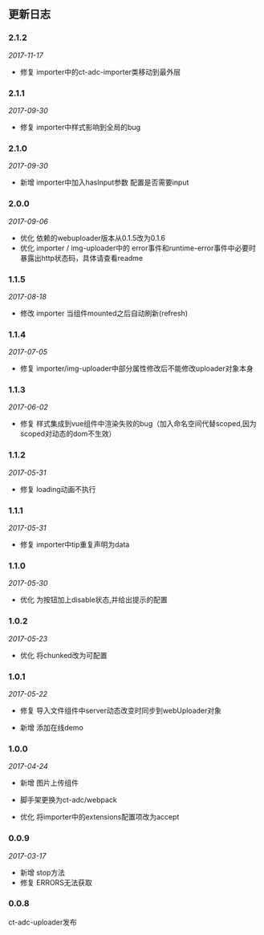 ## 更新日志

### 2.1.2

*2017-11-17*

- 修复 importer中的ct-adc-importer类移动到最外层

### 2.1.1

*2017-09-30*

- 修复 importer中样式影响到全局的bug

### 2.1.0

*2017-09-30*

- 新增 importer中加入hasInput参数 配置是否需要input

### 2.0.0

*2017-09-06*

- 优化 依赖的webuploader版本从0.1.5改为0.1.6
- 优化 importer / img-uploader中的 error事件和runtime-error事件中必要时暴露出http状态码，具体请查看readme

### 1.1.5

*2017-08-18*

- 修改 importer 当组件mounted之后自动刷新(refresh)

### 1.1.4

*2017-07-05*

- 修复 importer/img-uploader中部分属性修改后不能修改uploader对象本身

### 1.1.3

*2017-06-02*

- 修复 样式集成到vue组件中渲染失败的bug（加入命名空间代替scoped,因为scoped对动态的dom不生效）

### 1.1.2

*2017-05-31*

- 修复 loading动画不执行

### 1.1.1

*2017-05-31*

- 修复 importer中tip重复声明为data

### 1.1.0

*2017-05-30*

- 优化 为按钮加上disable状态,并给出提示的配置

### 1.0.2

*2017-05-23*

- 优化 将chunked改为可配置

### 1.0.1

*2017-05-22*

- 修复 导入文件组件中server动态改变时同步到webUploader对象

- 新增 添加在线demo

### 1.0.0

*2017-04-24*

- 新增 图片上传组件

- 脚手架更换为ct-adc/webpack

- 优化 将importer中的extensions配置项改为accept

### 0.0.9

*2017-03-17*

- 新增 stop方法
- 修复 ERRORS无法获取

### 0.0.8

ct-adc-uploader发布
